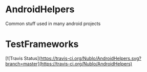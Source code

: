 # AndroidHelpers

Common stuff used in many android projects

TestFrameworks
==============

[![Travis Status](https://travis-ci.org/Nublo/AndroidHelpers.svg?branch=master](https://travis-ci.org/Nublo/AndroidHelpers)

